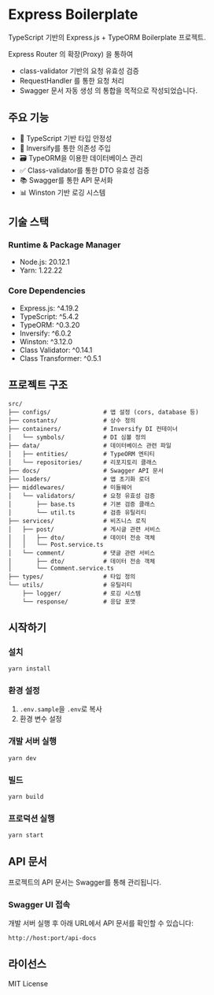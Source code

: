 # Express Boilerplate

TypeScript 기반의 Express.js + TypeORM Boilerplate 프로젝트.

 Express Router 의 확장(Proxy) 을 통하여
 - class-validator 기반의 요청 유효성 검증
 - RequestHandler 를 통한 요청 처리
 - Swagger 문서 자동 생성
의 통합을 목적으로 작성되었습니다.

## 주요 기능
- 📝 TypeScript 기반 타입 안정성
- 🎯 Inversify를 통한 의존성 주입
- 🗃️ TypeORM을 이용한 데이터베이스 관리
- ✅ Class-validator를 통한 DTO 유효성 검증
- 📚 Swagger를 통한 API 문서화
- 📊 Winston 기반 로깅 시스템

## 기술 스택

### Runtime & Package Manager
- Node.js: 20.12.1
- Yarn: 1.22.22

### Core Dependencies
- Express.js: ^4.19.2
- TypeScript: ^5.4.2
- TypeORM: ^0.3.20
- Inversify: ^6.0.2
- Winston: ^3.12.0
- Class Validator: ^0.14.1
- Class Transformer: ^0.5.1

## 프로젝트 구조
```
src/
├── configs/               # 앱 설정 (cors, database 등)
├── constants/             # 상수 정의
├── containers/            # Inversify DI 컨테이너
│   └── symbols/           # DI 심볼 정의
├── data/                  # 데이터베이스 관련 파일
│   ├── entities/          # TypeORM 엔티티
│   └── repositories/      # 리포지토리 클래스
├── docs/                  # Swagger API 문서
├── loaders/               # 앱 초기화 로더
├── middlewares/           # 미들웨어
│   └── validators/        # 요청 유효성 검증
│       ├── base.ts        # 기본 검증 클래스
│       └── util.ts        # 검증 유틸리티
├── services/              # 비즈니스 로직
│   ├── post/              # 게시글 관련 서비스
│   │   ├── dto/           # 데이터 전송 객체
│   │   └── Post.service.ts
│   └── comment/           # 댓글 관련 서비스
│       ├── dto/           # 데이터 전송 객체
│       └── Comment.service.ts
├── types/                 # 타입 정의
└── utils/                 # 유틸리티
    ├── logger/            # 로깅 시스템
    └── response/          # 응답 포맷
```

## 시작하기

### 설치
```bash
yarn install
```

### 환경 설정
1. `.env.sample`을 `.env`로 복사
2. 환경 변수 설정

### 개발 서버 실행
```bash
yarn dev
```

### 빌드
```bash
yarn build
```

### 프로덕션 실행
```bash
yarn start
```

## API 문서
프로젝트의 API 문서는 Swagger를 통해 관리됩니다.

### Swagger UI 접속
개발 서버 실행 후 아래 URL에서 API 문서를 확인할 수 있습니다:
```
http://host:port/api-docs
```

## 라이선스
MIT License

